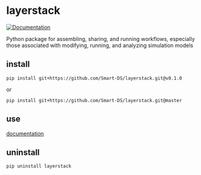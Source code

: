 # layerstack
[![Documentation](https://img.shields.io/badge/docs-ready-blue.svg)](http://smart-ds.github.io/layerstack)

Python package for assembling, sharing, and running workflows, especially those associated with modifying, running, and analyzing simulation models

## install

```
pip install git+https://github.com/Smart-DS/layerstack.git@v0.1.0
```

or 

```
pip install git+https://github.com/Smart-DS/layerstack.git@master
```

## use

[documentation](http://smart-ds.github.io/layerstack)

## uninstall

```
pip uninstall layerstack
```
